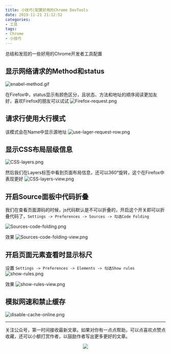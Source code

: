 ```yaml
---
title: 小技巧|配置好用的Chrome DevTools
date: 2019-11-21 21:12:52
categories:
- 工具
tags:
- Chrome
- 小技巧
---
```


总结和发现的一些好用的Chrome开发者工具配置
<!-- more -->

## 显示网络请求的Method和status
![enabel-method.gif](https://i.loli.net/2019/11/23/lD5vhzJMktofwYd.gif)

在Firefox中，status显示有颜色区分，且状态、方法和地址的顺序阅读更加友好，喜欢Firefox的朋友可以试试
![Firefox-request.png](https://i.loli.net/2019/11/23/1LFjqI5acrJDf6Q.png)

## 请求行使用大行模式
该模式会在Name中显示源地址
![use-lager-request-row.png](https://i.loli.net/2019/11/23/wlT6UJWRoFCDAYP.png)

## 显示CSS布局层级信息
![CSS-layers.png](https://i.loli.net/2019/11/23/Oe1Egtv6cBMXUQD.png)

然后我们在Layers标签中看到页面布局信息，还可以360°旋转，这个在Firefox中表现更好
![CSS-layers-view.png](https://i.loli.net/2019/11/23/DUlRXZsOn7LGeqr.png)

## 开启Source面板中代码折叠
我们在查看页面源码的时候，js代码默认是不可以折叠的，开启这个开关即可以折叠代码了，`Settings -> Preferences -> Sources -> 勾选Code Folding`

![Sources-code-folding.png](https://i.loli.net/2019/11/23/xYvK6lmAwDq8Up1.png)

效果
![Sources-code-folding-view.png](https://i.loli.net/2019/11/23/d3va5q68ys7Do1L.png)

## 开启页面元素查看时显示标尺
设置 `Settings -> Preferences -> Elements -> 勾选Show rules`
![show-rules.png](https://i.loli.net/2019/11/23/9EsnVptaF1BGRYm.png)

效果
![show-rules-view.png](https://i.loli.net/2019/11/23/F7IQgfxKLwOJTCq.png)

## 模拟网速和禁止缓存
![disable-cache-online.png](https://i.loli.net/2019/11/23/ExQouRfMZTUSmPL.png)

*************
关注公众号，第一时间接收最新文章。如果对你有一点点帮助，可以点喜欢点赞点收藏，还可以小额打赏作者，以鼓励作者写出更多更好的文章。

<center>
<img src="https://i.loli.net/2019/11/06/SdgA4QFiTzMeHyI.jpg" />
</center>